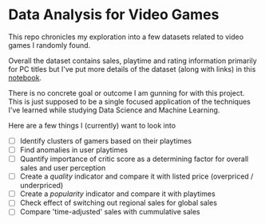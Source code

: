 Data Analysis for Video Games
===============================

This repo chronicles my exploration into a few datasets related to video games I randomly found. 

Overall the dataset contains sales, playtime and rating information primarily for PC titles but I've put more details of the dataset (along with links) in this [notebook](1%20-%20Cleaning.ipynb). 

There is no concrete goal or outcome I am gunning for with this project. This is just supposed to be a single focused application of the techniques I've learned while studying Data Science and Machine Learning. 

Here are a few things I (currently) want to look into
- [ ] Identify clusters of gamers based on their playtimes
- [ ] Find anomalies in user playtimes
- [ ] Quantify importance of critic score as a determining factor for overall sales and user perception
- [ ] Create a *quality* indicator and compare it with listed price (overpriced / underpriced)
- [ ] Create a *popularity* indicator and compare it with playtimes
- [ ] Check effect of switching out regional sales for global sales
- [ ] Compare 'time-adjusted' sales with cummulative sales 
